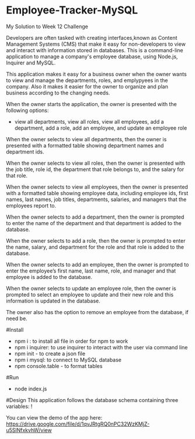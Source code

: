 # Employee-Tracker-MySQL
My Solution to Week 12 Challenge

Developers are often tasked with creating interfaces,known as Content Management Systems (CMS) that make it easy for non-developers to view and interact with information stored in databases. This is a command-line application to manage a company's employee database, using Node.js, Inquirer and MySQL.

This application makes it easy for a business owner when the owner wants to view and manage the departments, roles, and emplypyees in the company. Also it makes it easier for the owner to organize and plan business according to the changing needs. 

When the owner starts the application, the owner is presented with the following options: 
- view all departments, view all roles, view all employees, add a department, add a role, add an employee, and update an employee role

When the owner selects to view all departments, then the owner is presented with a formatted table showing department names and department ids.


When the owner selects to view all roles, then the owner is presented with the job title, role id, the department that role belongs to, and the salary for that role.

When the owner selects to view all employees, then the owner is presented with a formatted table showing employee data, including employee ids, first names, last names, job titles, departments, salaries, and managers that the employees report to.

When the owner selects to add a department, then the owner is prompted to enter the name of the department and that department is added to the database.

When the owner selects to add a role, then the owner is prompted to enter the name, salary, and department for the role and that role is added to the database.

When the owner selects to add an employee, then the owner is prompted to enter the employee’s first name, last name, role, and manager and that employee is added to the database.

When the owner selects to update an employee role, then the owner is prompted to select an employee to update and their new role and this information is updated in the database. 

The owner also has the option to remove an employee from the database, if need be. 

#Install
- npm i : to install all file in order for npm to work
- npm i inquirer: to use inquirer to interact with the user via command line
- npm init - to create a json file
- npm i mysql: to connect to MySQL database
- npm console.table - to format tables

#Run
- node index.js

#Design
This application follows the database schema containing three variables: 
! [](images/schema.png)


You can view the demo of the app here: https://drive.google.com/file/d/1qvJRtgRQ0nPC32WzKMjZ-u5SlNfxkvhW/view
